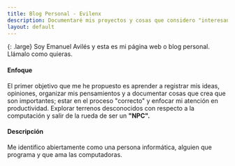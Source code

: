 ```yaml
---
title: Blog Personal - Evilenx 
description: Documentaré mis proyectos y cosas que considero "interesantes". 
layout: default
---
```


{: .large}
Soy Emanuel Avilés y esta es mi página web o blog personal. Llámalo como quieras. 

#### Enfoque 
El primer objetivo que me he propuesto es aprender a registrar mis ideas, opiniones, organizar mis pensamientos y a documentar cosas que crea que son importantes; estar en el proceso "correcto" y enfocar mi atención en productividad. Explorar terrenos desconocidos con respecto a la computación y salir de la rueda de ser un **"NPC".**

#### Descripción 
Me identifico abiertamente como una persona informática, alguien que programa y que ama las computadoras. 











